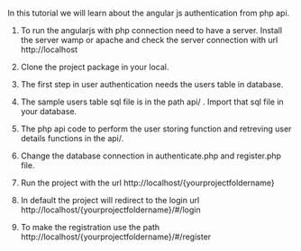 In this tutorial we will learn about the angular js authentication from php api.

1. To run the angularjs with php connection need to have a server. Install the server wamp or apache and check the server connection with url http://localhost

2. Clone the project package in your local.

3. The first step in user authentication needs the users table in database.

4. The sample users table sql file is in the path api/ . Import that sql file in your database.

5. The php api code to perform the user storing function and retreving user details functions in the api/.

6. Change the database connection in authenticate.php and register.php file.

7. Run the project with the url http://localhost/{yourprojectfoldername}

8. In default the project will redirect to the login url http://localhost/{yourprojectfoldername}/#/login

9. To make the registration use the path http://localhost/{yourprojectfoldername}/#/register
